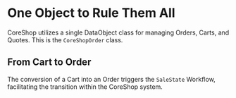 # One Object to Rule Them All

CoreShop utilizes a single DataObject class for managing Orders, Carts, and Quotes. This is the `CoreShopOrder` class.

## From Cart to Order

The conversion of a Cart into an Order triggers the `SaleState` Workflow, facilitating the transition within the
CoreShop system.
